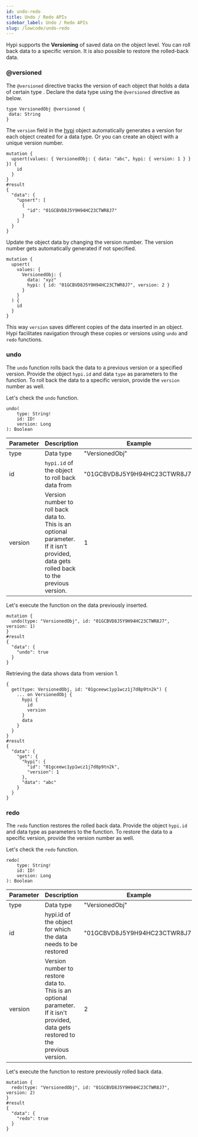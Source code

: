 ```yaml
---
id: undo-redo
title: Undo / Redo APIs
sidebar_label: Undo / Redo APIs
slug: /lowcode/undo-redo
---
```


Hypi supports the **Versioning** of saved data on the object level. You can roll back data to a specific version. It is also possible to restore the rolled-back data.

###  @versioned 

The `@versioned` directive tracks the version of each object that holds a data of certain type . Declare the data type using the `@versioned` directive as below.

```
type VersionedObj @versioned {
 data: String 
}
```

The `version` field in the [hypi](hypiobject.md) object automatically generates a version for each object created for a data type.  Or you can create an object with a unique version number.

```
mutation {
  upsert(values: { VersionedObj: { data: "abc", hypi: { version: 1 } } }) {
    id
  }
}
#result
{
  "data": {
    "upsert": [
      {
        "id": "01GCBVD8J5Y9H94HC23CTWR8J7"
      }
    ]
  }
}
```
Update the object data by changing the version number. The version number gets automatically generated if not specified.

```
mutation {
  upsert(
    values: {
      VersionedObj: {
        data: "xyz"
        hypi: { id: "01GCBVD8J5Y9H94HC23CTWR8J7", version: 2 }
      }
    }
  ) {
    id
  }
}
```

This way `version` saves different copies of the data inserted in an object. Hypi facilitates navigation through these copies or versions using `undo` and `redo` functions.

###  undo 

The `undo` function rolls back the data to a previous version or a specified version. Provide the object `hypi.id` and data `type` as parameters to the function. To roll back the data to a specific version, provide the `version` number as well.

Let's check the `undo` function.

```
undo(
	type: String!
	id: ID!
	version: Long
): Boolean
```

| Parameter | Description                                                                                                                              | Example                      |
|-----------|------------------------------------------------------------------------------------------------------------------------------------------|------------------------------|
| type      | Data type                                                                                                                                | "VersionedObj"               |
| id        | `hypi.id` of the object to roll back data from                                                                                           | "01GCBVD8J5Y9H94HC23CTWR8J7" |
| version   | Version number to roll back data to. This is an optional parameter. If it isn't provided, data gets rolled back to the previous version. | 1                            |
Let's execute the function on the data previously inserted.

```
mutation {
  undo(type: "VersionedObj", id: "01GCBVD8J5Y9H94HC23CTWR8J7", version: 1)
}
#result
{
  "data": {
    "undo": true
  }
}
```
Retrieving the data shows data from version 1.

```
{
  get(type: VersionedObj, id: "01gceewc1yp1wcz1j7d8p9tn2k") {
    ... on VersionedObj {
      hypi {
        id
        version
      }
      data
    }
  }
}
#result
{
  "data": {
    "get": {
      "hypi": {
        "id": "01gceewc1yp1wcz1j7d8p9tn2k",
        "version": 1
      },
      "data": "abc"
    }
  }
}
```

###  redo

The `redo` function restores the rolled back data. Provide the object `hypi.id` and data type as parameters to the function. To restore the data to a specific version, provide the version number as well.

Let's check the `redo` function.

```
redo(
	type: String!
	id: ID!
	version: Long
): Boolean
```

| Parameter | Description                                                                                                                         | Example                      |
|-----------|-------------------------------------------------------------------------------------------------------------------------------------|------------------------------|
| type      | Data type                                                                                                                           | "VersionedObj"               |
| id        | hypi.id of the object for which the data needs to be restored                                                                       | "01GCBVD8J5Y9H94HC23CTWR8J7" |
| version   | Version number to restore data to. This is an optional parameter. If it isn't provided, data gets restored to the previous version. | 2                            |
Let's execute the function to restore previously rolled back data.

```
mutation {
  redo(type: "VersionedObj", id: "01GCBVD8J5Y9H94HC23CTWR8J7", version: 2)
}
#result
{
  "data": {
    "redo": true
  }
}
```
